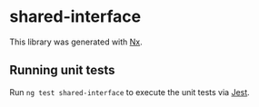 # shared-interface

This library was generated with [Nx](https://nx.dev).

## Running unit tests

Run `ng test shared-interface` to execute the unit tests via [Jest](https://jestjs.io).
